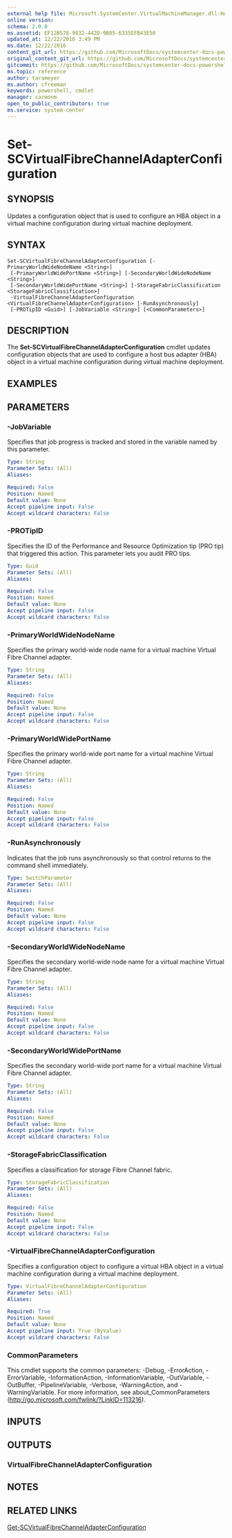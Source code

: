 ```yaml
---
external help file: Microsoft.SystemCenter.VirtualMachineManager.dll-Help.xml
online version: 
schema: 2.0.0
ms.assetid: EF12B578-9832-442D-9B05-6335EFB43E50
updated_at: 12/22/2016 3:49 PM
ms.date: 12/22/2016
content_git_url: https://github.com/MicrosoftDocs/systemcenter-docs-powershell/blob/master/systemcenter-cmdlets/SystemCenter2016/VirtualMachineManager/vlatest/Set-SCVirtualFibreChannelAdapterConfiguration.md
original_content_git_url: https://github.com/MicrosoftDocs/systemcenter-docs-powershell/blob/master/systemcenter-cmdlets/SystemCenter2016/VirtualMachineManager/vlatest/Set-SCVirtualFibreChannelAdapterConfiguration.md
gitcommit: https://github.com/MicrosoftDocs/systemcenter-docs-powershell/blob/8c8c20cafa5c1354636ca569508504b8373fce2c/systemcenter-cmdlets/SystemCenter2016/VirtualMachineManager/vlatest/Set-SCVirtualFibreChannelAdapterConfiguration.md
ms.topic: reference
author: tarameyer
ms.author: cfreeman
keywords: powershell, cmdlet
manager: carmonm
open_to_public_contributors: true
ms.service: system-center
---
```


# Set-SCVirtualFibreChannelAdapterConfiguration

## SYNOPSIS
Updates a configuration object that is used to configure an HBA object in a virtual machine configuration during virtual machine deployment.

## SYNTAX

```
Set-SCVirtualFibreChannelAdapterConfiguration [-PrimaryWorldWideNodeName <String>]
 [-PrimaryWorldWidePortName <String>] [-SecondaryWorldWideNodeName <String>]
 [-SecondaryWorldWidePortName <String>] [-StorageFabricClassification <StorageFabricClassification>]
 -VirtualFibreChannelAdapterConfiguration <VirtualFibreChannelAdapterConfiguration> [-RunAsynchronously]
 [-PROTipID <Guid>] [-JobVariable <String>] [<CommonParameters>]
```

## DESCRIPTION
The **Set-SCVirtualFibreChannelAdapterConfiguration** cmdlet updates configuration objects that are used to configure a host bus adapter (HBA) object in a virtual machine configuration during virtual machine deployment.

## EXAMPLES


## PARAMETERS

### -JobVariable
Specifies that job progress is tracked and stored in the variable named by this parameter.

```yaml
Type: String
Parameter Sets: (All)
Aliases: 

Required: False
Position: Named
Default value: None
Accept pipeline input: False
Accept wildcard characters: False
```

### -PROTipID
Specifies the ID of the Performance and Resource Optimization tip (PRO tip) that triggered this action.
This parameter lets you audit PRO tips.

```yaml
Type: Guid
Parameter Sets: (All)
Aliases: 

Required: False
Position: Named
Default value: None
Accept pipeline input: False
Accept wildcard characters: False
```

### -PrimaryWorldWideNodeName
Specifies the primary world-wide node name for a virtual machine Virtual Fibre Channel adapter.

```yaml
Type: String
Parameter Sets: (All)
Aliases: 

Required: False
Position: Named
Default value: None
Accept pipeline input: False
Accept wildcard characters: False
```

### -PrimaryWorldWidePortName
Specifies the primary world-wide port name for a virtual machine Virtual Fibre Channel adapter.

```yaml
Type: String
Parameter Sets: (All)
Aliases: 

Required: False
Position: Named
Default value: None
Accept pipeline input: False
Accept wildcard characters: False
```

### -RunAsynchronously
Indicates that the job runs asynchronously so that control returns to the command shell immediately.

```yaml
Type: SwitchParameter
Parameter Sets: (All)
Aliases: 

Required: False
Position: Named
Default value: None
Accept pipeline input: False
Accept wildcard characters: False
```

### -SecondaryWorldWideNodeName
Specifies the secondary world-wide node name for a virtual machine Virtual Fibre Channel adapter.

```yaml
Type: String
Parameter Sets: (All)
Aliases: 

Required: False
Position: Named
Default value: None
Accept pipeline input: False
Accept wildcard characters: False
```

### -SecondaryWorldWidePortName
Specifies the secondary world-wide port name for a virtual machine Virtual Fibre Channel adapter.

```yaml
Type: String
Parameter Sets: (All)
Aliases: 

Required: False
Position: Named
Default value: None
Accept pipeline input: False
Accept wildcard characters: False
```

### -StorageFabricClassification
Specifies a classification for storage Fibre Channel fabric.

```yaml
Type: StorageFabricClassification
Parameter Sets: (All)
Aliases: 

Required: False
Position: Named
Default value: None
Accept pipeline input: False
Accept wildcard characters: False
```

### -VirtualFibreChannelAdapterConfiguration
Specifies a configuration object to configure a virtual HBA object in a virtual machine configuration during a virtual machine deployment.

```yaml
Type: VirtualFibreChannelAdapterConfiguration
Parameter Sets: (All)
Aliases: 

Required: True
Position: Named
Default value: None
Accept pipeline input: True (ByValue)
Accept wildcard characters: False
```

### CommonParameters
This cmdlet supports the common parameters: -Debug, -ErrorAction, -ErrorVariable, -InformationAction, -InformationVariable, -OutVariable, -OutBuffer, -PipelineVariable, -Verbose, -WarningAction, and -WarningVariable. For more information, see about_CommonParameters (http://go.microsoft.com/fwlink/?LinkID=113216).

## INPUTS

## OUTPUTS

### VirtualFibreChannelAdapterConfiguration

## NOTES

## RELATED LINKS

[Get-SCVirtualFibreChannelAdapterConfiguration](xref:SystemCenter2016/VirtualMachineManager/vlatest/Get-SCVirtualFibreChannelAdapterConfiguration.md)

